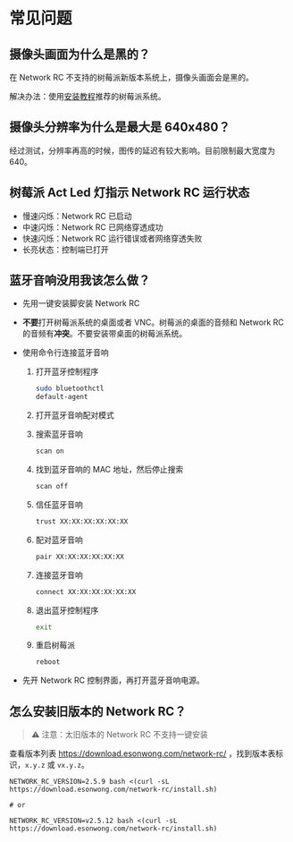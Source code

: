 # 常见问题

## 摄像头画面为什么是黑的？

在 Network RC 不支持的树莓派新版本系统上，摄像头画面会是黑的。

解决办法：使用[安装教程](./guide.md)推荐的树莓派系统。

## 摄像头分辨率为什么是最大是 640x480？

经过测试，分辨率再高的时候，图传的延迟有较大影响。目前限制最大宽度为 640。

## 树莓派 Act Led 灯指示 Network RC 运行状态

- 慢速闪烁：Network RC 已启动
- 中速闪烁：Network RC 已网络穿透成功
- 快速闪烁：Network RC 运行错误或者网络穿透失败
- 长亮状态：控制端已打开

## 蓝牙音响没用我该怎么做？

- 先用一键安装脚安装 Network RC
- **不要**打开树莓派系统的桌面或者 VNC。树莓派的桌面的音频和 Network RC 的音频有**冲突**。不要安装带桌面的树莓派系统。
- 使用命令行连接蓝牙音响

  1.  打开蓝牙控制程序

      ```bash
      sudo bluetoothctl
      default-agent
      ```

  2.  打开蓝牙音响配对模式
  3.  搜索蓝牙音响

      ```bash
      scan on
      ```

  4.  找到蓝牙音响的 MAC 地址，然后停止搜索

      ```bash
      scan off
      ```

  5.  信任蓝牙音响

      ```bash
      trust XX:XX:XX:XX:XX:XX
      ```

  6.  配对蓝牙音响

      ```bash
      pair XX:XX:XX:XX:XX:XX
      ```

  7.  连接蓝牙音响

      ```bash
      connect XX:XX:XX:XX:XX:XX
      ```

  8.  退出蓝牙控制程序
      ```bash
      exit
      ```
  9.  重启树莓派
      ```bash
      reboot
      ```

- 先开 Network RC 控制界面，再打开蓝牙音响电源。

## 怎么安装旧版本的 Network RC？

> ⚠️ 注意：太旧版本的 Network RC 不支持一键安装

查看版本列表 <https://download.esonwong.com/network-rc/> ，找到版本表标识，`x.y.z` 或 `vx.y.z`。

```shell
NETWORK_RC_VERSION=2.5.9 bash <(curl -sL https://download.esonwong.com/network-rc/install.sh)

# or

NETWORK_RC_VERSION=v2.5.12 bash <(curl -sL https://download.esonwong.com/network-rc/install.sh)

```
